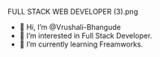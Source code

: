  FULL STACK WEB DEVELOPER (3).png
- 👋 Hi, I’m @Vrushali-Bhangude
- 👀 I’m interested in Full Stack Developer.
- 🌱 I’m currently learning Freamworks.
